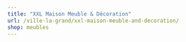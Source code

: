 ```yaml
---
title: "XXL Maison Meuble & Décoration"
url: /ville-la-grand/xxl-maison-meuble-and-decoration/
shop: meubles
---
```

